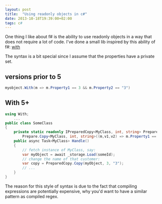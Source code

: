 ```yaml
---
layout: post
title:  "Using readonly objects in c#"
date: 2013-10-18T19:39:00+02:00
tags: c#
---
```


One thing I like about f# is the ability to use readonly objects in a way that does not require a lot of code. I've done a small lib inspired by this ability of f#: [with](https://github.com/wallymathieu/with)  
  
The syntax is a bit special since I assume that the properties have a private set. 

## versions prior to 5

```c#
myobject.With(m => m.Property1 == 3 && m.Property2 == "3")
```

## With 5+

```c#
using With;
	...
public class SomeClass
{
    private static readonly IPreparedCopy<MyClass, int, string> PreparedCopy = 
        Prepare.Copy<MyClass, int, string>((m,v1,v2) => m.Property1 == v1 && m.Property2 == v2);
    public async Task<MyClass> Handle()
    {
        // fetch instance of MyClass, say:
        var myObject = await _storage.Load(someId);
        // change the name of that customer:
        var copy = PreparedCopy.Copy(myObject, 3, "3");
        // ...
    }
}
```

The reason for this style of syntax is due to the fact that compiling expressions are potentially expensive, why you'd want to have a similar pattern as compiled regex.
